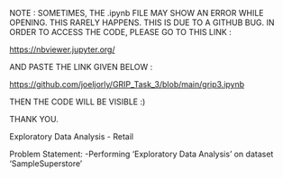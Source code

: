 
NOTE : SOMETIMES, THE .ipynb FILE MAY SHOW AN ERROR WHILE OPENING. THIS RARELY HAPPENS. THIS IS DUE TO A GITHUB BUG. IN ORDER TO ACCESS THE CODE, PLEASE GO TO THIS LINK :

https://nbviewer.jupyter.org/

AND PASTE THE LINK GIVEN BELOW :

https://github.com/joeljorly/GRIP_Task_3/blob/main/grip3.ipynb


THEN THE CODE WILL BE VISIBLE :)


THANK YOU. 


Exploratory Data Analysis - Retail 

Problem Statement:
-Performing ‘Exploratory Data Analysis’ on dataset ‘SampleSuperstore’  
